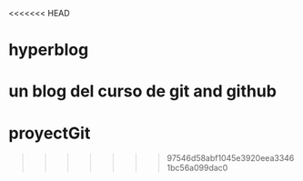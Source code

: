 <<<<<<< HEAD
# hyperblog
un blog del curso de git and github
=======
# proyectGit
>>>>>>> 97546d58abf1045e3920eea33461bc56a099dac0

